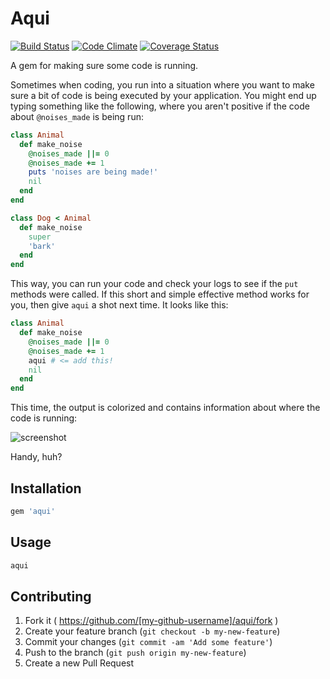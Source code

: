 # Aqui

[![Build Status](https://travis-ci.org/hstove/aqui.svg?branch=master)](https://travis-ci.org/hstove/aqui)
[![Code Climate](https://codeclimate.com/github/hstove/aqui.png)](https://codeclimate.com/github/hstove/aqui)
[![Coverage Status](https://coveralls.io/repos/hstove/aqui/badge.svg)](https://coveralls.io/r/hstove/aqui)

A gem for making sure some code is running.

Sometimes when coding, you run into a situation where you want to make sure
a bit of code is being executed by your application. You might end up
typing something like the following, where you aren't positive if the code about `@noises_made` is being run:

~~~ruby
class Animal
  def make_noise
    @noises_made ||= 0
    @noises_made += 1
    puts 'noises are being made!'
    nil
  end
end

class Dog < Animal
  def make_noise
    super
    'bark'
  end
end
~~~

This way, you can run your code and check your logs to see if the `put`
methods were called. If this short and simple effective method works for you,
then give `aqui` a shot next time. It looks like this:

~~~ruby
class Animal
  def make_noise
    @noises_made ||= 0
    @noises_made += 1
    aqui # <= add this!
    nil
  end
end
~~~

This time, the output is colorized and contains information about where the code is running:

![screenshot](http://i.imgur.com/M1ULD9O.png)

Handy, huh?

## Installation

```ruby
gem 'aqui'
```

## Usage

```ruby
aqui
```

## Contributing

1. Fork it ( https://github.com/[my-github-username]/aqui/fork )
2. Create your feature branch (`git checkout -b my-new-feature`)
3. Commit your changes (`git commit -am 'Add some feature'`)
4. Push to the branch (`git push origin my-new-feature`)
5. Create a new Pull Request
